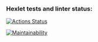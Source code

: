 ### Hexlet tests and linter status:

[![Actions Status](https://github.com/user-3a9afc676c66a4ad/frontend-project-11/actions/workflows/hexlet-check.yml/badge.svg)](https://github.com/user-3a9afc676c66a4ad/frontend-project-11/actions)

[![Maintainability](https://api.codeclimate.com/v1/badges/329dfb0d75841c2a97dc/maintainability)](https://codeclimate.com/github/user-3a9afc676c66a4ad/frontend-project-11/maintainability)
